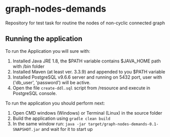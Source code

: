# graph-nodes-demands
Repository for test task for routine the nodes of non-cyclic connected graph

## Running the application

To run the Application you will sure with: 

1. Installed Java JRE 1.8, the $PATH variable contains $JAVA_HOME path with /bin folder
2. Installed Maven (at least ver. 3.3.9) and appended to you $PATH variable
3. Installed PostgreSQL v9.6.6 server and running on 5432 port, user with ('db_user', 'password') will be active.
4. Open the file `create-ddl.sql` script from /resource and execute in PostgreSQL console. 

To run the application you should perform next:

1. Open CMD windows (Windows) or Terminal (Linux) in the source folder
2. Build the application using `gradle clean build`
3. In the same window run: `java -jar target/graph-nodes-demands-0.1-SNAPSHOT.jar` and wait for it to start up
